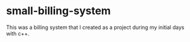 # small-billing-system
This was a billing system that I created as a project during my initial days with c++.
